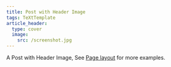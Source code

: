 ```yaml
---
title: Post with Header Image
tags: TeXtTemplate
article_header:
  type: cover
  image:
    src: /screenshot.jpg
---
```


A Post with Header Image, See [Page layout](https://kitian616.github.io/jekyll-TeXt-theme/samples.html#page-layout) for more examples.

<!--more-->
